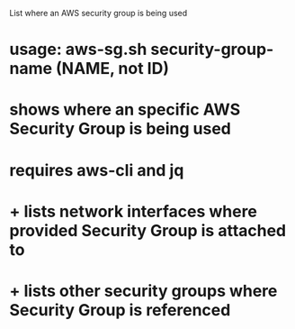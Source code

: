 List where an AWS security group is being used
# usage: aws-sg.sh security-group-name (NAME, not ID)
# shows where an specific AWS Security Group is being used
# requires aws-cli and jq
# + lists network interfaces where provided Security Group is attached to
# + lists other security groups where Security Group is referenced
